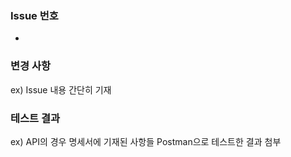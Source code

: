 ### Issue 번호
- 

### 변경 사항
ex) Issue 내용 간단히 기재

### 테스트 결과
ex) API의 경우 명세서에 기재된 사항들 Postman으로 테스트한 결과 첨부
